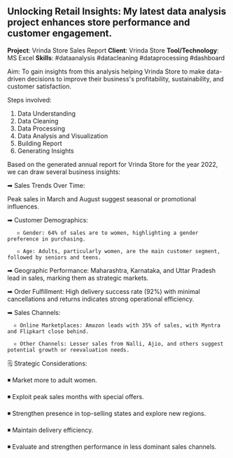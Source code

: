 ## Unlocking Retail Insights: My latest data analysis project enhances store performance and customer engagement.



**Project**: Vrinda Store Sales Report
**Client**: Vrinda Store
**Tool/Technology**: MS Excel
**Skills**: #dataanalysis #datacleaning #dataprocessing #dashboard 



Aim: To gain insights from this analysis helping Vrinda Store to make data-driven decisions to improve their business's profitability, sustainability, and customer satisfaction.



Steps involved:

1) Data Understanding
2) Data Cleaning
3) Data Processing
4) Data Analysis and Visualization
5) Building Report
6) Generating Insights



Based on the generated annual report for Vrinda Store for the year 2022, we can draw several business insights:

➡ Sales Trends Over Time: 

Peak sales in March and August suggest seasonal or promotional influences.

➡ Customer Demographics:

       ▫ Gender: 64% of sales are to women, highlighting a gender preference in purchasing.

       ▫ Age: Adults, particularly women, are the main customer segment, followed by seniors and teens.

➡ Geographic Performance: Maharashtra, Karnataka, and Uttar Pradesh lead in sales, marking them as strategic markets.

➡ Order Fulfillment: High delivery success rate (92%) with minimal cancellations and returns indicates strong operational efficiency.

➡ Sales Channels:

      ▫ Online Marketplaces: Amazon leads with 35% of sales, with Myntra and Flipkart close behind.

      ▫ Other Channels: Lesser sales from Nalli, Ajio, and others suggest potential growth or reevaluation needs.



🗒 Strategic Considerations:

◾ Market more to adult women.

◾ Exploit peak sales months with special offers.

◾ Strengthen presence in top-selling states and explore new regions.

◾ Maintain delivery efficiency.

◾ Evaluate and strengthen performance in less dominant sales channels.

